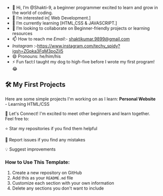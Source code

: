 - 👋 Hi, I’m @Shakti-9,  a beginner programmer excited to learn and grow in the world of coding.
- 👀 I’m interested in[ Web Development.]
- 🌱 I’m currently learning [HTML,CSS & JAVASCRIPT.]
- 💞️ I’m looking to collaborate on Beginner-friendly projects or learning resources
- 📫 How to reach me *Email*:- shaktikumar.9899@gmail.com
- *Instagram* :-https://www.instagram.com/techy_spidy?igsh=ZGpka3FqM3poZjI5
- 😄 Pronouns: he/him/his
- ⚡ Fun fact:I taught my dog to high-five before I wrote my first program! 😂

## 🛠️ My First Projects

Here are some simple projects I'm working on as I learn:
 **Personal Website** - Learning HTML/CSS

 🤝 Let's Connect!
I'm excited to meet other beginners and learn together. Feel free to:

⭐ Star my repositories if you find them helpful

🐛 Report issues if you find any mistakes

💡 Suggest improvements




### How to Use This Template:
1. Create a new repository on GitHub
2. Add this as your `README.md` file
3. Customize each section with your own information
4. Delete any sections you don't want to include





<!---

Shakti-9/Shakti-9 is a ✨ special ✨ repository because its `README.md` (this file) appears on your GitHub profile.
You can click the Preview link to take a look at your changes.
--->
